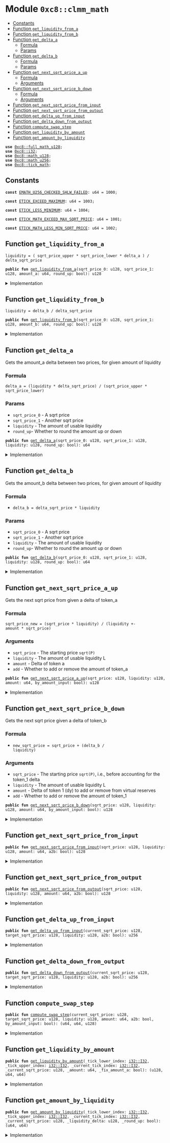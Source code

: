 
<a name="0xc8_clmm_math"></a>

# Module `0xc8::clmm_math`



-  [Constants](#@Constants_0)
-  [Function `get_liquidity_from_a`](#0xc8_clmm_math_get_liquidity_from_a)
-  [Function `get_liquidity_from_b`](#0xc8_clmm_math_get_liquidity_from_b)
-  [Function `get_delta_a`](#0xc8_clmm_math_get_delta_a)
    -  [Formula](#@Formula_1)
    -  [Params](#@Params_2)
-  [Function `get_delta_b`](#0xc8_clmm_math_get_delta_b)
    -  [Formula](#@Formula_3)
    -  [Params](#@Params_4)
-  [Function `get_next_sqrt_price_a_up`](#0xc8_clmm_math_get_next_sqrt_price_a_up)
    -  [Formula](#@Formula_5)
    -  [Arguments](#@Arguments_6)
-  [Function `get_next_sqrt_price_b_down`](#0xc8_clmm_math_get_next_sqrt_price_b_down)
    -  [Formula](#@Formula_7)
    -  [Arguments](#@Arguments_8)
-  [Function `get_next_sqrt_price_from_input`](#0xc8_clmm_math_get_next_sqrt_price_from_input)
-  [Function `get_next_sqrt_price_from_output`](#0xc8_clmm_math_get_next_sqrt_price_from_output)
-  [Function `get_delta_up_from_input`](#0xc8_clmm_math_get_delta_up_from_input)
-  [Function `get_delta_down_from_output`](#0xc8_clmm_math_get_delta_down_from_output)
-  [Function `compute_swap_step`](#0xc8_clmm_math_compute_swap_step)
-  [Function `get_liquidity_by_amount`](#0xc8_clmm_math_get_liquidity_by_amount)
-  [Function `get_amount_by_liquidity`](#0xc8_clmm_math_get_amount_by_liquidity)


<pre><code><b>use</b> <a href="full_math_u128.md#0xc8_full_math_u128">0xc8::full_math_u128</a>;
<b>use</b> <a href="i32.md#0xc8_i32">0xc8::i32</a>;
<b>use</b> <a href="math_u128.md#0xc8_math_u128">0xc8::math_u128</a>;
<b>use</b> <a href="math_u256.md#0xc8_math_u256">0xc8::math_u256</a>;
<b>use</b> <a href="tick_math.md#0xc8_tick_math">0xc8::tick_math</a>;
</code></pre>



<a name="@Constants_0"></a>

## Constants


<a name="0xc8_clmm_math_EMATH_U256_CHECKED_SHLW_FAILED"></a>



<pre><code><b>const</b> <a href="clmm_math.md#0xc8_clmm_math_EMATH_U256_CHECKED_SHLW_FAILED">EMATH_U256_CHECKED_SHLW_FAILED</a>: u64 = 1000;
</code></pre>



<a name="0xc8_clmm_math_ETICK_EXCEED_MAXIMUM"></a>



<pre><code><b>const</b> <a href="clmm_math.md#0xc8_clmm_math_ETICK_EXCEED_MAXIMUM">ETICK_EXCEED_MAXIMUM</a>: u64 = 1003;
</code></pre>



<a name="0xc8_clmm_math_ETICK_LESS_MINIMUM"></a>



<pre><code><b>const</b> <a href="clmm_math.md#0xc8_clmm_math_ETICK_LESS_MINIMUM">ETICK_LESS_MINIMUM</a>: u64 = 1004;
</code></pre>



<a name="0xc8_clmm_math_ETICK_MATH_EXCEED_MAX_SQRT_PRICE"></a>



<pre><code><b>const</b> <a href="clmm_math.md#0xc8_clmm_math_ETICK_MATH_EXCEED_MAX_SQRT_PRICE">ETICK_MATH_EXCEED_MAX_SQRT_PRICE</a>: u64 = 1001;
</code></pre>



<a name="0xc8_clmm_math_ETICK_MATH_LESS_MIN_SQRT_PRICE"></a>



<pre><code><b>const</b> <a href="clmm_math.md#0xc8_clmm_math_ETICK_MATH_LESS_MIN_SQRT_PRICE">ETICK_MATH_LESS_MIN_SQRT_PRICE</a>: u64 = 1002;
</code></pre>



<a name="0xc8_clmm_math_get_liquidity_from_a"></a>

## Function `get_liquidity_from_a`

<code>liquidity = ( sqrt_price_upper * sqrt_price_lower * delta_a ) / delta_sqrt_price</code>


<pre><code><b>public</b> <b>fun</b> <a href="clmm_math.md#0xc8_clmm_math_get_liquidity_from_a">get_liquidity_from_a</a>(sqrt_price_0: u128, sqrt_price_1: u128, amount_a: u64, round_up: bool): u128
</code></pre>



<details>
<summary>Implementation</summary>


<pre><code><b>public</b> <b>fun</b> <a href="clmm_math.md#0xc8_clmm_math_get_liquidity_from_a">get_liquidity_from_a</a>(
    sqrt_price_0: u128,
    sqrt_price_1: u128,
    amount_a: u64,
    round_up: bool
): u128
{
    <b>let</b> sqrt_price_diff = <b>if</b> (sqrt_price_0 &gt; sqrt_price_1) {
        sqrt_price_0 - sqrt_price_1
    } <b>else</b> {
        sqrt_price_1 - sqrt_price_0
    };
    <b>let</b> v1 = <a href="math_u256.md#0xc8_math_u256_shrw">math_u256::shrw</a>(<a href="full_math_u128.md#0xc8_full_math_u128_full_mul">full_math_u128::full_mul</a>(sqrt_price_0, sqrt_price_1));
    <b>let</b> v2 = (amount_a <b>as</b> u256) * (sqrt_price_diff <b>as</b> u256);
    (<a href="math_u256.md#0xc8_math_u256_div_round">math_u256::div_round</a>(v1, v2, round_up) <b>as</b> u128)
}
</code></pre>



</details>

<a name="0xc8_clmm_math_get_liquidity_from_b"></a>

## Function `get_liquidity_from_b`

<code>liquidity = delta_b / delta_sqrt_price</code>


<pre><code><b>public</b> <b>fun</b> <a href="clmm_math.md#0xc8_clmm_math_get_liquidity_from_b">get_liquidity_from_b</a>(sqrt_price_0: u128, sqrt_price_1: u128, amount_b: u64, round_up: bool): u128
</code></pre>



<details>
<summary>Implementation</summary>


<pre><code><b>public</b> <b>fun</b> <a href="clmm_math.md#0xc8_clmm_math_get_liquidity_from_b">get_liquidity_from_b</a>(
    sqrt_price_0: u128,
    sqrt_price_1: u128,
    amount_b: u64,
    round_up: bool,
): u128
{
    <b>let</b> sqrt_price_diff = <b>if</b> (sqrt_price_0 &gt; sqrt_price_1) {
        sqrt_price_0 - sqrt_price_1
    } <b>else</b> {
        sqrt_price_1 - sqrt_price_0
    };
    (<a href="math_u256.md#0xc8_math_u256_div_round">math_u256::div_round</a>(
        <a href="math_u256.md#0xc8_math_u256_shlw">math_u256::shlw</a>((amount_b <b>as</b> u256)),
        <a href="math_u256.md#0xc8_math_u256_shlw">math_u256::shlw</a>((sqrt_price_diff <b>as</b> u256)),
        round_up
    ) <b>as</b> u128)
}
</code></pre>



</details>

<a name="0xc8_clmm_math_get_delta_a"></a>

## Function `get_delta_a`

Gets the amount_a delta between two prices, for given amount of liquidity

<a name="@Formula_1"></a>

### Formula

<code>delta_a = (liquidity * delta_sqrt_price) / (sqrt_price_upper * sqrt_price_lower)</code>

<a name="@Params_2"></a>

### Params

* <code>sqrt_price_0</code> - A sqrt price
* <code>sqrt_price_1</code> - Another sqrt price
* <code>liquidity</code> - The amount of usable liquidity
* <code>round_up</code>- Whether to round the amount up or down


<pre><code><b>public</b> <b>fun</b> <a href="clmm_math.md#0xc8_clmm_math_get_delta_a">get_delta_a</a>(sqrt_price_0: u128, sqrt_price_1: u128, liquidity: u128, round_up: bool): u64
</code></pre>



<details>
<summary>Implementation</summary>


<pre><code><b>public</b> <b>fun</b> <a href="clmm_math.md#0xc8_clmm_math_get_delta_a">get_delta_a</a>(
    sqrt_price_0: u128,
    sqrt_price_1: u128,
    liquidity: u128,
    round_up: bool,
): u64
{
    <b>let</b> sqrt_price_diff = <b>if</b> (sqrt_price_0 &gt; sqrt_price_1) {
        sqrt_price_0 - sqrt_price_1
    } <b>else</b> {
        sqrt_price_1 - sqrt_price_0
    };
    <b>if</b> (sqrt_price_diff == 0 || liquidity == 0) {
        <b>return</b> 0
    };
    <b>let</b> (numberator, is_ok) = <a href="math_u256.md#0xc8_math_u256_checked_shlw">math_u256::checked_shlw</a>(<a href="full_math_u128.md#0xc8_full_math_u128_full_mul">full_math_u128::full_mul</a>(liquidity, sqrt_price_diff));
    <b>assert</b>!(!is_ok, <a href="clmm_math.md#0xc8_clmm_math_EMATH_U256_CHECKED_SHLW_FAILED">EMATH_U256_CHECKED_SHLW_FAILED</a>);
    <b>let</b> denomminator = <a href="full_math_u128.md#0xc8_full_math_u128_full_mul">full_math_u128::full_mul</a>(sqrt_price_0, sqrt_price_1);
    (<a href="math_u256.md#0xc8_math_u256_div_round">math_u256::div_round</a>(numberator, denomminator, round_up) <b>as</b> u64)
}
</code></pre>



</details>

<a name="0xc8_clmm_math_get_delta_b"></a>

## Function `get_delta_b`

Gets the amount_b delta between two prices, for given amount of liquidity

<a name="@Formula_3"></a>

### Formula

* <code>delta_b = delta_sqrt_price * liquidity</code>

<a name="@Params_4"></a>

### Params

* <code>sqrt_price_0</code> - A sqrt price
* <code>sqrt_price_1</code> - Another sqrt price
* <code>liquidity</code> - The amount of usable liquidity
* <code>round_up</code>- Whether to round the amount up or down


<pre><code><b>public</b> <b>fun</b> <a href="clmm_math.md#0xc8_clmm_math_get_delta_b">get_delta_b</a>(sqrt_price_0: u128, sqrt_price_1: u128, liquidity: u128, round_up: bool): u64
</code></pre>



<details>
<summary>Implementation</summary>


<pre><code><b>public</b> <b>fun</b> <a href="clmm_math.md#0xc8_clmm_math_get_delta_b">get_delta_b</a>(
    sqrt_price_0: u128,
    sqrt_price_1: u128,
    liquidity: u128,
    round_up: bool,
): u64
{
    <b>let</b> sqrt_price_diff = <b>if</b> (sqrt_price_0 &gt; sqrt_price_1) {
        sqrt_price_0 - sqrt_price_1
    } <b>else</b> {
        sqrt_price_1 - sqrt_price_0
    };
    <b>if</b> (sqrt_price_diff == 0 || liquidity == 0) {
        <b>return</b> 0
    };
    <b>let</b> product = <a href="full_math_u128.md#0xc8_full_math_u128_full_mul">full_math_u128::full_mul</a>(liquidity, sqrt_price_diff);
    <b>if</b> (round_up) {
        <b>if</b> (product & (<a href="math_u256.md#0xc8_math_u256_shlw">math_u256::shlw</a>(1) - 1) &gt; 0) {
            <b>return</b> (<a href="math_u256.md#0xc8_math_u256_shrw">math_u256::shrw</a>(product) + 1 <b>as</b> u64)
        };
    };
    (<a href="math_u256.md#0xc8_math_u256_shrw">math_u256::shrw</a>(product) <b>as</b> u64)
}
</code></pre>



</details>

<a name="0xc8_clmm_math_get_next_sqrt_price_a_up"></a>

## Function `get_next_sqrt_price_a_up`

Gets the next sqrt price from given a delta of token_a

<a name="@Formula_5"></a>

### Formula

<code>sqrt_price_new = (sqrt_price * liquidity) / (liquidity +- amount * sqrt_price)</code>

<a name="@Arguments_6"></a>

### Arguments

* <code>sqrt_price</code> - The starting price <code>sqrt(P)</code>
* <code>liquidity</code> - The amount of usable liquidity L
* <code>amount</code> - Delta of token a
* <code>add</code> - Whether to add or remove the amount of token_a


<pre><code><b>public</b> <b>fun</b> <a href="clmm_math.md#0xc8_clmm_math_get_next_sqrt_price_a_up">get_next_sqrt_price_a_up</a>(sqrt_price: u128, liquidity: u128, amount: u64, by_amount_input: bool): u128
</code></pre>



<details>
<summary>Implementation</summary>


<pre><code><b>public</b> <b>fun</b> <a href="clmm_math.md#0xc8_clmm_math_get_next_sqrt_price_a_up">get_next_sqrt_price_a_up</a>(
    sqrt_price: u128,
    liquidity: u128,
    amount: u64,
    by_amount_input: bool,
): u128
{
    <b>if</b> (amount == 0) {
        <b>return</b> sqrt_price
    };
    <b>let</b> (numberator, is_ok) = <a href="math_u256.md#0xc8_math_u256_checked_shlw">math_u256::checked_shlw</a>(<a href="full_math_u128.md#0xc8_full_math_u128_full_mul">full_math_u128::full_mul</a>(sqrt_price, liquidity));
    <b>assert</b>!(!is_ok, <a href="clmm_math.md#0xc8_clmm_math_EMATH_U256_CHECKED_SHLW_FAILED">EMATH_U256_CHECKED_SHLW_FAILED</a>);
    <b>let</b> liquidity_shl_64 = <a href="math_u256.md#0xc8_math_u256_shlw">math_u256::shlw</a>((liquidity <b>as</b> u256));
    <b>let</b> product = <a href="full_math_u128.md#0xc8_full_math_u128_full_mul">full_math_u128::full_mul</a>(sqrt_price, (amount <b>as</b> u128));
    <b>let</b> quotient = <b>if</b> (by_amount_input) {
        <a href="math_u256.md#0xc8_math_u256_div_round">math_u256::div_round</a>(numberator, product + liquidity_shl_64, <b>true</b>)
    } <b>else</b> {
        <a href="math_u256.md#0xc8_math_u256_div_round">math_u256::div_round</a>(numberator, liquidity_shl_64 - product, <b>true</b>)
    };
    <b>assert</b>!((quotient <b>as</b> u128) &lt;= <a href="tick_math.md#0xc8_tick_math_max_sqrt_price">tick_math::max_sqrt_price</a>(), <a href="clmm_math.md#0xc8_clmm_math_ETICK_MATH_EXCEED_MAX_SQRT_PRICE">ETICK_MATH_EXCEED_MAX_SQRT_PRICE</a>);
    <b>assert</b>!((quotient <b>as</b> u128) &gt;= <a href="tick_math.md#0xc8_tick_math_min_sqrt_price">tick_math::min_sqrt_price</a>(), <a href="clmm_math.md#0xc8_clmm_math_ETICK_MATH_LESS_MIN_SQRT_PRICE">ETICK_MATH_LESS_MIN_SQRT_PRICE</a>);
    (quotient <b>as</b> u128)
}
</code></pre>



</details>

<a name="0xc8_clmm_math_get_next_sqrt_price_b_down"></a>

## Function `get_next_sqrt_price_b_down`

Gets the next sqrt price given a delta of token_b

<a name="@Formula_7"></a>

### Formula

* <code>new_sqrt_price = sqrt_price + (delta_b / liquidity)</code>

<a name="@Arguments_8"></a>

### Arguments

* <code>sqrt_price</code> - The starting price <code>sqrt(P)</code>, i.e., before accounting for the token_1 delta
* <code>liquidity</code> - The amount of usable liquidity L
* <code>amount</code> - Delta of token 1 (dy) to add or remove from virtual reserves
* <code>add</code> - Whether to add or remove the amount of token_1


<pre><code><b>public</b> <b>fun</b> <a href="clmm_math.md#0xc8_clmm_math_get_next_sqrt_price_b_down">get_next_sqrt_price_b_down</a>(sqrt_price: u128, liquidity: u128, amount: u64, by_amount_input: bool): u128
</code></pre>



<details>
<summary>Implementation</summary>


<pre><code><b>public</b> <b>fun</b> <a href="clmm_math.md#0xc8_clmm_math_get_next_sqrt_price_b_down">get_next_sqrt_price_b_down</a>(
    sqrt_price: u128,
    liquidity: u128,
    amount: u64,
    by_amount_input: bool,
): u128
{
    <b>let</b> delta_sqrt_price = <a href="math_u128.md#0xc8_math_u128_checked_div_round">math_u128::checked_div_round</a>((amount <b>as</b> u128) &lt;&lt; 64, liquidity, by_amount_input);
    <b>let</b> new_sqrt_price = <b>if</b> (by_amount_input) {
        sqrt_price + delta_sqrt_price
    } <b>else</b> {
        sqrt_price - delta_sqrt_price
    };
    <b>assert</b>!(new_sqrt_price &lt;= <a href="tick_math.md#0xc8_tick_math_max_sqrt_price">tick_math::max_sqrt_price</a>(), <a href="clmm_math.md#0xc8_clmm_math_ETICK_MATH_EXCEED_MAX_SQRT_PRICE">ETICK_MATH_EXCEED_MAX_SQRT_PRICE</a>);
    <b>assert</b>!(new_sqrt_price &gt;= <a href="tick_math.md#0xc8_tick_math_min_sqrt_price">tick_math::min_sqrt_price</a>(), <a href="clmm_math.md#0xc8_clmm_math_ETICK_MATH_LESS_MIN_SQRT_PRICE">ETICK_MATH_LESS_MIN_SQRT_PRICE</a>);
    new_sqrt_price
}
</code></pre>



</details>

<a name="0xc8_clmm_math_get_next_sqrt_price_from_input"></a>

## Function `get_next_sqrt_price_from_input`



<pre><code><b>public</b> <b>fun</b> <a href="clmm_math.md#0xc8_clmm_math_get_next_sqrt_price_from_input">get_next_sqrt_price_from_input</a>(sqrt_price: u128, liquidity: u128, amount: u64, a2b: bool): u128
</code></pre>



<details>
<summary>Implementation</summary>


<pre><code><b>public</b> <b>fun</b> <a href="clmm_math.md#0xc8_clmm_math_get_next_sqrt_price_from_input">get_next_sqrt_price_from_input</a>(
    sqrt_price: u128,
    liquidity: u128,
    amount: u64,
    a2b: bool,
): u128
{
    <b>if</b> (a2b) {
        <a href="clmm_math.md#0xc8_clmm_math_get_next_sqrt_price_a_up">get_next_sqrt_price_a_up</a>(sqrt_price, liquidity, amount, <b>true</b>)
    } <b>else</b> {
        <a href="clmm_math.md#0xc8_clmm_math_get_next_sqrt_price_b_down">get_next_sqrt_price_b_down</a>(sqrt_price, liquidity, amount, <b>true</b>)
    }
}
</code></pre>



</details>

<a name="0xc8_clmm_math_get_next_sqrt_price_from_output"></a>

## Function `get_next_sqrt_price_from_output`



<pre><code><b>public</b> <b>fun</b> <a href="clmm_math.md#0xc8_clmm_math_get_next_sqrt_price_from_output">get_next_sqrt_price_from_output</a>(sqrt_price: u128, liquidity: u128, amount: u64, a2b: bool): u128
</code></pre>



<details>
<summary>Implementation</summary>


<pre><code><b>public</b> <b>fun</b> <a href="clmm_math.md#0xc8_clmm_math_get_next_sqrt_price_from_output">get_next_sqrt_price_from_output</a>(
    sqrt_price: u128,
    liquidity: u128,
    amount: u64,
    a2b: bool,
): u128
{
    <b>if</b> (a2b) {
        <a href="clmm_math.md#0xc8_clmm_math_get_next_sqrt_price_b_down">get_next_sqrt_price_b_down</a>(sqrt_price, liquidity, amount, <b>false</b>)
    } <b>else</b> {
        <a href="clmm_math.md#0xc8_clmm_math_get_next_sqrt_price_a_up">get_next_sqrt_price_a_up</a>(sqrt_price, liquidity, amount, <b>false</b>)
    }
}
</code></pre>



</details>

<a name="0xc8_clmm_math_get_delta_up_from_input"></a>

## Function `get_delta_up_from_input`



<pre><code><b>public</b> <b>fun</b> <a href="clmm_math.md#0xc8_clmm_math_get_delta_up_from_input">get_delta_up_from_input</a>(current_sqrt_price: u128, target_sqrt_price: u128, liquidity: u128, a2b: bool): u256
</code></pre>



<details>
<summary>Implementation</summary>


<pre><code><b>public</b> <b>fun</b> <a href="clmm_math.md#0xc8_clmm_math_get_delta_up_from_input">get_delta_up_from_input</a>(
    current_sqrt_price: u128,
    target_sqrt_price: u128,
    liquidity: u128,
    a2b: bool,
): u256
{
    <b>let</b> sqrt_price_diff = <b>if</b> (current_sqrt_price &gt; target_sqrt_price) {
        current_sqrt_price - target_sqrt_price
    } <b>else</b> {
        target_sqrt_price - current_sqrt_price
    };
    <b>if</b> (sqrt_price_diff == 0 || liquidity == 0) {
        0
    } <b>else</b> {
        <b>if</b> (a2b) {
            <b>let</b> (numberator, is_ok) = <a href="math_u256.md#0xc8_math_u256_checked_shlw">math_u256::checked_shlw</a>(<a href="full_math_u128.md#0xc8_full_math_u128_full_mul">full_math_u128::full_mul</a>(sqrt_price_diff, liquidity));
            <b>assert</b>!(!is_ok, <a href="clmm_math.md#0xc8_clmm_math_EMATH_U256_CHECKED_SHLW_FAILED">EMATH_U256_CHECKED_SHLW_FAILED</a>);
            <b>let</b> denomminator = <a href="full_math_u128.md#0xc8_full_math_u128_full_mul">full_math_u128::full_mul</a>(current_sqrt_price, target_sqrt_price);
            <a href="math_u256.md#0xc8_math_u256_div_round">math_u256::div_round</a>(numberator, denomminator, <b>true</b>)
        } <b>else</b> {
            <b>let</b> product = <a href="full_math_u128.md#0xc8_full_math_u128_full_mul">full_math_u128::full_mul</a>(liquidity, sqrt_price_diff);
            <b>if</b> (product & (<a href="math_u256.md#0xc8_math_u256_shlw">math_u256::shlw</a>(1) - 1) &gt; 0) {
                <a href="math_u256.md#0xc8_math_u256_shrw">math_u256::shrw</a>(product) + 1
            } <b>else</b> {
                <a href="math_u256.md#0xc8_math_u256_shrw">math_u256::shrw</a>(product)
            }
        }
    }
}
</code></pre>



</details>

<a name="0xc8_clmm_math_get_delta_down_from_output"></a>

## Function `get_delta_down_from_output`



<pre><code><b>public</b> <b>fun</b> <a href="clmm_math.md#0xc8_clmm_math_get_delta_down_from_output">get_delta_down_from_output</a>(current_sqrt_price: u128, target_sqrt_price: u128, liquidity: u128, a2b: bool): u256
</code></pre>



<details>
<summary>Implementation</summary>


<pre><code><b>public</b> <b>fun</b> <a href="clmm_math.md#0xc8_clmm_math_get_delta_down_from_output">get_delta_down_from_output</a>(
    current_sqrt_price: u128,
    target_sqrt_price: u128,
    liquidity: u128,
    a2b: bool,
): u256
{
    <b>let</b> sqrt_price_diff = <b>if</b> (current_sqrt_price &gt; target_sqrt_price) {
        current_sqrt_price - target_sqrt_price
    } <b>else</b> {
        target_sqrt_price - current_sqrt_price
    };
    <b>if</b> (sqrt_price_diff == 0 || liquidity == 0) {
        0
    } <b>else</b> {
        <b>if</b> (a2b) {
            <a href="math_u256.md#0xc8_math_u256_shrw">math_u256::shrw</a>(<a href="full_math_u128.md#0xc8_full_math_u128_full_mul">full_math_u128::full_mul</a>(liquidity, sqrt_price_diff))
        } <b>else</b> {
            <b>let</b> (numberator, is_ok) = <a href="math_u256.md#0xc8_math_u256_checked_shlw">math_u256::checked_shlw</a>(<a href="full_math_u128.md#0xc8_full_math_u128_full_mul">full_math_u128::full_mul</a>(liquidity, sqrt_price_diff));
            <b>assert</b>!(!is_ok, <a href="clmm_math.md#0xc8_clmm_math_EMATH_U256_CHECKED_SHLW_FAILED">EMATH_U256_CHECKED_SHLW_FAILED</a>);
            <b>let</b> denomminator = <a href="full_math_u128.md#0xc8_full_math_u128_full_mul">full_math_u128::full_mul</a>(current_sqrt_price, target_sqrt_price);
            <a href="math_u256.md#0xc8_math_u256_div_round">math_u256::div_round</a>(numberator, denomminator, <b>false</b>)
        }
    }
}
</code></pre>



</details>

<a name="0xc8_clmm_math_compute_swap_step"></a>

## Function `compute_swap_step`



<pre><code><b>public</b> <b>fun</b> <a href="clmm_math.md#0xc8_clmm_math_compute_swap_step">compute_swap_step</a>(current_sqrt_price: u128, target_sqrt_price: u128, liquidity: u128, amount: u64, a2b: bool, by_amount_input: bool): (u64, u64, u128)
</code></pre>



<details>
<summary>Implementation</summary>


<pre><code><b>public</b> <b>fun</b> <a href="clmm_math.md#0xc8_clmm_math_compute_swap_step">compute_swap_step</a>(
    current_sqrt_price: u128,
    target_sqrt_price: u128,
    liquidity: u128,
    amount: u64,
    a2b: bool,
    by_amount_input: bool,
): (u64, u64, u128) {
    <b>if</b> (liquidity == 0) {
        (0, 0, target_sqrt_price)
    } <b>else</b> {
        <b>let</b> next_sqrt_price;
        <b>let</b> amount_in: u64;
        <b>let</b> amount_out: u64;
        <b>if</b> (by_amount_input) {
            <b>let</b> max_amount_in =
                <a href="clmm_math.md#0xc8_clmm_math_get_delta_up_from_input">get_delta_up_from_input</a>(current_sqrt_price, target_sqrt_price, liquidity, a2b);
            <b>if</b> (max_amount_in &gt; (amount <b>as</b> u256)) {
                amount_in = amount;
                next_sqrt_price = <a href="clmm_math.md#0xc8_clmm_math_get_next_sqrt_price_from_input">get_next_sqrt_price_from_input</a>(
                    current_sqrt_price,
                    liquidity,
                    amount,
                    a2b,
                );
            } <b>else</b> {
                amount_in = (max_amount_in <b>as</b> u64);
                next_sqrt_price = target_sqrt_price;
            };
            amount_out =
                (<a href="clmm_math.md#0xc8_clmm_math_get_delta_down_from_output">get_delta_down_from_output</a>(current_sqrt_price, next_sqrt_price, liquidity, a2b) <b>as</b> u64);
        } <b>else</b> {
            <b>let</b> max_amount_out = <a href="clmm_math.md#0xc8_clmm_math_get_delta_down_from_output">get_delta_down_from_output</a>(
                current_sqrt_price,
                target_sqrt_price,
                liquidity,
                a2b,
            );
            <b>if</b> (max_amount_out &gt; (amount <b>as</b> u256)) {
                amount_out = amount;
                next_sqrt_price =
                    <a href="clmm_math.md#0xc8_clmm_math_get_next_sqrt_price_from_output">get_next_sqrt_price_from_output</a>(current_sqrt_price, liquidity, amount, a2b);
            } <b>else</b> {
                amount_out = (max_amount_out <b>as</b> u64);
                next_sqrt_price = target_sqrt_price;
            };
            amount_in =
                (<a href="clmm_math.md#0xc8_clmm_math_get_delta_up_from_input">get_delta_up_from_input</a>(current_sqrt_price, next_sqrt_price, liquidity, a2b) <b>as</b> u64);
        };
        (amount_in, amount_out, next_sqrt_price)
    }
}
</code></pre>



</details>

<a name="0xc8_clmm_math_get_liquidity_by_amount"></a>

## Function `get_liquidity_by_amount`



<pre><code><b>public</b> <b>fun</b> <a href="clmm_math.md#0xc8_clmm_math_get_liquidity_by_amount">get_liquidity_by_amount</a>(_tick_lower_index: <a href="i32.md#0xc8_i32_I32">i32::I32</a>, _tick_upper_index: <a href="i32.md#0xc8_i32_I32">i32::I32</a>, _current_tick_index: <a href="i32.md#0xc8_i32_I32">i32::I32</a>, _current_sqrt_price: u128, _amount: u64, _fix_amount_a: bool): (u128, u64, u64)
</code></pre>



<details>
<summary>Implementation</summary>


<pre><code><b>public</b> <b>fun</b> <a href="clmm_math.md#0xc8_clmm_math_get_liquidity_by_amount">get_liquidity_by_amount</a>(
    _tick_lower_index: I32,
    _tick_upper_index: I32,
    _current_tick_index: I32,
    _current_sqrt_price: u128,
    _amount: u64,
    _fix_amount_a: bool
): (u128, u64, u64)
{
    <b>let</b> tick_lower_price = <a href="tick_math.md#0xc8_tick_math_get_sqrt_price_at_tick">tick_math::get_sqrt_price_at_tick</a>(_tick_lower_index);
    <b>let</b> tick_upper_price = <a href="tick_math.md#0xc8_tick_math_get_sqrt_price_at_tick">tick_math::get_sqrt_price_at_tick</a>(_tick_upper_index);
    <b>let</b> liquidity: u128;
    <b>let</b> amount_a: u64 = 0;
    <b>let</b> amount_b: u64 = 0;

    <b>if</b> (_fix_amount_a) {
        amount_a = _amount;
        <b>if</b> (<a href="i32.md#0xc8_i32_lt">i32::lt</a>(_current_tick_index, _tick_lower_index)) {
            liquidity = <a href="clmm_math.md#0xc8_clmm_math_get_liquidity_from_a">get_liquidity_from_a</a>(tick_lower_price, tick_upper_price, amount_a, <b>false</b>);
        } <b>else</b> {
            <b>assert</b>!(<a href="i32.md#0xc8_i32_lt">i32::lt</a>(_current_tick_index, _tick_upper_index), <a href="clmm_math.md#0xc8_clmm_math_ETICK_EXCEED_MAXIMUM">ETICK_EXCEED_MAXIMUM</a>);
            liquidity = <a href="clmm_math.md#0xc8_clmm_math_get_liquidity_from_a">get_liquidity_from_a</a>(_current_sqrt_price, tick_upper_price, _amount, <b>false</b>);
            amount_b = <a href="clmm_math.md#0xc8_clmm_math_get_delta_b">get_delta_b</a>(_current_sqrt_price, tick_lower_price, liquidity, <b>true</b>);
        };
    } <b>else</b> {
        amount_b = _amount;
        <b>if</b> (<a href="i32.md#0xc8_i32_gte">i32::gte</a>(_tick_upper_index, _tick_lower_index)) {
            liquidity = <a href="clmm_math.md#0xc8_clmm_math_get_liquidity_from_b">get_liquidity_from_b</a>(tick_lower_price, tick_upper_price, _amount, <b>false</b>)
        } <b>else</b> {
            <b>assert</b>!(<a href="i32.md#0xc8_i32_gte">i32::gte</a>(_current_tick_index, _tick_lower_index), <a href="clmm_math.md#0xc8_clmm_math_ETICK_LESS_MINIMUM">ETICK_LESS_MINIMUM</a>);
            liquidity = <a href="clmm_math.md#0xc8_clmm_math_get_liquidity_from_b">get_liquidity_from_b</a>(tick_lower_price, _current_sqrt_price, _amount, <b>false</b>);
            amount_a = <a href="clmm_math.md#0xc8_clmm_math_get_delta_a">get_delta_a</a>(_current_sqrt_price, tick_upper_price, liquidity, <b>true</b>)
        };
    };
    (liquidity, amount_a, amount_b)
}
</code></pre>



</details>

<a name="0xc8_clmm_math_get_amount_by_liquidity"></a>

## Function `get_amount_by_liquidity`



<pre><code><b>public</b> <b>fun</b> <a href="clmm_math.md#0xc8_clmm_math_get_amount_by_liquidity">get_amount_by_liquidity</a>(_tick_lower_index: <a href="i32.md#0xc8_i32_I32">i32::I32</a>, _tick_upper_index: <a href="i32.md#0xc8_i32_I32">i32::I32</a>, _current_tick_index: <a href="i32.md#0xc8_i32_I32">i32::I32</a>, _current_sqrt_price: u128, _liquidity_delta: u128, _round_up: bool): (u64, u64)
</code></pre>



<details>
<summary>Implementation</summary>


<pre><code><b>public</b> <b>fun</b> <a href="clmm_math.md#0xc8_clmm_math_get_amount_by_liquidity">get_amount_by_liquidity</a>(
    _tick_lower_index: I32,
    _tick_upper_index: I32,
    _current_tick_index: I32,
    _current_sqrt_price: u128,
    _liquidity_delta: u128,
    _round_up: bool
): (u64, u64)
{
    <b>if</b> (_liquidity_delta == 0) {
        <b>return</b> (0, 0)
    };
    <b>let</b> tick_lower_price = <a href="tick_math.md#0xc8_tick_math_get_sqrt_price_at_tick">tick_math::get_sqrt_price_at_tick</a>(_tick_lower_index);
    <b>let</b> tick_upper_price = <a href="tick_math.md#0xc8_tick_math_get_sqrt_price_at_tick">tick_math::get_sqrt_price_at_tick</a>(_tick_upper_index);
    <b>let</b> amount_a: u64;
    <b>let</b> amount_b: u64;
    <b>if</b> (<a href="i32.md#0xc8_i32_lt">i32::lt</a>(_tick_lower_index, _current_tick_index)) {
        amount_a = <a href="clmm_math.md#0xc8_clmm_math_get_delta_a">get_delta_a</a>(tick_lower_price, tick_upper_price, _liquidity_delta, _round_up);
        amount_b = 0;
    } <b>else</b> {
        <b>if</b> (<a href="i32.md#0xc8_i32_lt">i32::lt</a>(_tick_upper_index, _current_tick_index)) {
            amount_a = <a href="clmm_math.md#0xc8_clmm_math_get_delta_a">get_delta_a</a>(_current_sqrt_price, tick_upper_price, _liquidity_delta, _round_up);
            amount_b = <a href="clmm_math.md#0xc8_clmm_math_get_delta_b">get_delta_b</a>(tick_lower_price, _current_sqrt_price, _liquidity_delta, _round_up);
        } <b>else</b> {
            amount_a = 0;
            amount_b = <a href="clmm_math.md#0xc8_clmm_math_get_delta_b">get_delta_b</a>(tick_lower_price, tick_upper_price, _liquidity_delta, _round_up);
        }
    };
    (amount_a, amount_b)
}
</code></pre>



</details>
